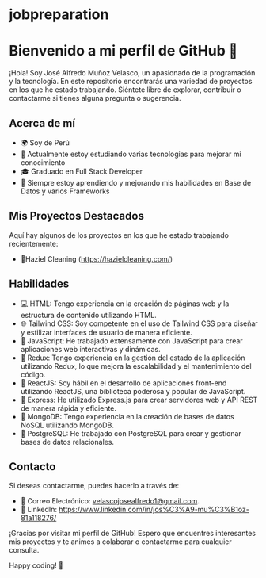 # jobpreparation

# Bienvenido a mi perfil de GitHub 👋

¡Hola! Soy José Alfredo Muñoz Velasco, un apasionado de la programación y la tecnología. En este repositorio encontrarás una variedad de proyectos en los que he estado trabajando. Siéntete libre de explorar, contribuir o contactarme si tienes alguna pregunta o sugerencia.

## Acerca de mí

- 🌍 Soy de Perú
- 💼 Actualmente estoy estudiando varias tecnologias para mejorar mi conocimiento 
- 🎓 Graduado en Full Stack Developer
- 🌱 Siempre estoy aprendiendo y mejorando mis habilidades en Base de Datos y varios Frameworks

## Mis Proyectos Destacados

Aquí hay algunos de los proyectos en los que he estado trabajando recientemente:

- 🚀Haziel Cleaning (https://hazielcleaning.com/)

## Habilidades

- 💻 HTML: Tengo experiencia en la creación de páginas web y la estructura de contenido utilizando HTML.
- 🌐 Tailwind CSS: Soy competente en el uso de Tailwind CSS para diseñar y estilizar interfaces de usuario de manera eficiente.
- 🔧 JavaScript: He trabajado extensamente con JavaScript para crear aplicaciones web interactivas y dinámicas.
- 🔧 Redux: Tengo experiencia en la gestión del estado de la aplicación utilizando Redux, lo que mejora la escalabilidad y el mantenimiento del código.
- 🔧 ReactJS: Soy hábil en el desarrollo de aplicaciones front-end utilizando ReactJS, una biblioteca poderosa y popular de JavaScript.
- 🔧 Express: He utilizado Express.js para crear servidores web y API REST de manera rápida y eficiente.
- 🔧 MongoDB: Tengo experiencia en la creación de bases de datos NoSQL utilizando MongoDB.
- 🔧 PostgreSQL: He trabajado con PostgreSQL para crear y gestionar bases de datos relacionales.

## Contacto

Si deseas contactarme, puedes hacerlo a través de:

- 📧 Correo Electrónico: velascojosealfredo1@gmail.com.
- 🔗 LinkedIn: https://www.linkedin.com/in/jos%C3%A9-mu%C3%B1oz-81a118276/

¡Gracias por visitar mi perfil de GitHub! Espero que encuentres interesantes mis proyectos y te animes a colaborar o contactarme para cualquier consulta.

Happy coding! 🚀
